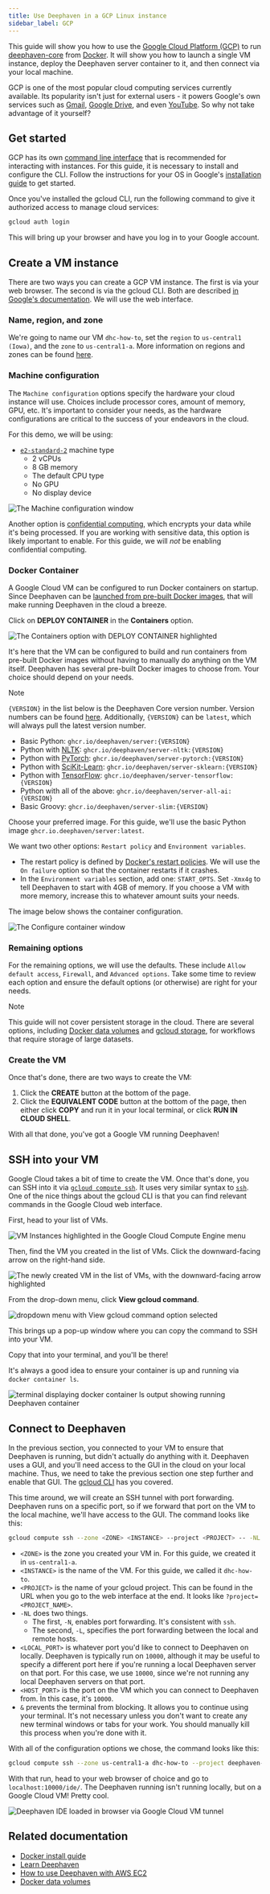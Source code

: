 ```yaml
---
title: Use Deephaven in a GCP Linux instance
sidebar_label: GCP
---
```


This guide will show you how to use the [Google Cloud Platform (GCP)](https://cloud.google.com/) to run [deephaven-core](https://github.com/deephaven/deephaven-core/) from [Docker](https://docker.com/). It will show you how to launch a single VM instance, deploy the Deephaven server container to it, and then connect via your local machine.

GCP is one of the most popular cloud computing services currently available. Its popularity isn't just for external users - it powers Google's own services such as [Gmail](https://mail.google.com/), [Google Drive](https://drive.google.com/), and even [YouTube](https://youtube.com/). So why not take advantage of it yourself?

## Get started

GCP has its own [command line interface](https://cloud.google.com/cli) that is recommended for interacting with instances. For this guide, it is necessary to install and configure the CLI. Follow the instructions for your OS in Google's [installation guide](https://cloud.google.com/sdk/docs/install) to get started.

Once you've installed the gcloud CLI, run the following command to give it authorized access to manage cloud services:

```bash
gcloud auth login
```

This will bring up your browser and have you log in to your Google account.

## Create a VM instance

There are two ways you can create a GCP VM instance. The first is via your web browser. The second is via the gcloud CLI. Both are described [in Google's documentation](https://cloud.google.com/compute/docs/instances/create-start-instance). We will use the web interface.

### Name, region, and zone

We're going to name our VM `dhc-how-to`, set the `region` to `us-central1 (Iowa)`, and the `zone` to `us-central1-a`. More information on regions and zones can be found [here](https://cloud.google.com/compute/docs/regions-zones).

### Machine configuration

The `Machine configuration` options specify the hardware your cloud instance will use. Choices include processor cores, amount of memory, GPU, etc. It's important to consider your needs, as the hardware configurations are critical to the success of your endeavors in the cloud.

For this demo, we will be using:

- [`e2-standard-2`](https://cloud.google.com/blog/products/compute/google-compute-engine-gets-new-e2-vm-machine-types) machine type
  - 2 vCPUs
  - 8 GB memory
  - The default CPU type
  - No GPU
  - No display device

![The **Machine configuration** window](../assets/how-to/machine-config.png)

Another option is [confidential computing](https://cloud.google.com/confidential-computing), which encrypts your data while it's being processed. If you are working with sensitive data, this option is likely important to enable. For this guide, we will _not_ be enabling confidential computing.

### Docker Container

A Google Cloud VM can be configured to run Docker containers on startup. Since Deephaven can be [launched from pre-built Docker images](../getting-started/quickstart.md), that will make running Deephaven in the cloud a breeze.

Click on **DEPLOY CONTAINER** in the **Containers** option.

![The **Containers** option with **DEPLOY CONTAINER** highlighted](../assets/how-to/deploy-container.png)

It's here that the VM can be configured to build and run containers from pre-built Docker images without having to manually do anything on the VM itself. Deephaven has several pre-built Docker images to choose from. Your choice should depend on your needs.

> [!NOTE]
> `{VERSION}` in the list below is the Deephaven Core version number. Version numbers can be found [here](https://github.com/deephaven/deephaven-core/releases). Additionally, `{VERSION}` can be `latest`, which will always pull the latest version number.

- Basic Python: `ghcr.io/deephaven/server:{VERSION}`
- Python with [NLTK](https://www.nltk.org): `ghcr.io/deephaven/server-nltk:{VERSION}`
- Python with [PyTorch](https://pytorch.org): `ghcr.io/deephaven/server-pytorch:{VERSION}`
- Python with [SciKit-Learn](https://scikit-learn.org): `ghcr.io/deephaven/server-sklearn:{VERSION}`
- Python with [TensorFlow](https://tensorflow.org): `ghcr.io/deephaven/server-tensorflow:{VERSION}`
- Python with all of the above: `ghcr.io/deephaven/server-all-ai:{VERSION}`
- Basic Groovy: `ghcr.io/deephaven/server-slim:{VERSION}`

Choose your preferred image. For this guide, we'll use the basic Python image `ghcr.io.deephaven/server:latest`.

We want two other options: `Restart policy` and `Environment variables`.

- The restart policy is defined by [Docker's restart policies](https://docs.docker.com/reference/cli/docker/container/run/#restart). We will use the `On failure` option so that the container restarts if it crashes.
- In the `Environment variables` section, add one: `START_OPTS`. Set `-Xmx4g` to tell Deephaven to start with 4GB of memory. If you choose a VM with more memory, increase this to whatever amount suits your needs.

The image below shows the container configuration.

![The **Configure container** window](../assets/how-to/gcloud-container-opts.jpg)

### Remaining options

For the remaining options, we will use the defaults. These include `Allow default access`, `Firewall`, and `Advanced options`. Take some time to review each option and ensure the default options (or otherwise) are right for your needs.

> [!NOTE]
> This guide will not cover persistent storage in the cloud. There are several options, including [Docker data volumes](../conceptual/docker-data-volumes.md) and [gcloud storage](https://cloud.google.com/sdk/gcloud/reference/storage), for workflows that require storage of large datasets.

### Create the VM

Once that's done, there are two ways to create the VM:

1. Click the **CREATE** button at the bottom of the page.
2. Click the **EQUIVALENT CODE** button at the bottom of the page, then either click **COPY** and run it in your local terminal, or click **RUN IN CLOUD SHELL**.

With all that done, you've got a Google VM running Deephaven!

## SSH into your VM

Google Cloud takes a bit of time to create the VM. Once that's done, you can SSH into it via [`gcloud compute ssh`](https://cloud.google.com/sdk/gcloud/reference/compute/ssh). It uses very similar syntax to [`ssh`](https://linuxcommand.org/lc3_man_pages/ssh1.html). One of the nice things about the gcloud CLI is that you can find relevant commands in the Google Cloud web interface.

First, head to your list of VMs.

![**VM Instances** highlighted in the Google Cloud Compute Engine menu](../assets/how-to/gcloud-vm-instances.jpg)

Then, find the VM you created in the list of VMs. Click the downward-facing arrow on the right-hand side.

![The newly created VM in the list of VMs, with the downward-facing arrow highlighted](../assets/how-to/gcloud-dhc-howto.jpg)

From the drop-down menu, click **View gcloud command**.

![dropdown menu with View gcloud command option selected](../assets/how-to/gcloud-ssh-dropdown.jpg)

This brings up a pop-up window where you can copy the command to SSH into your VM.

Copy that into your terminal, and you'll be there!

It's always a good idea to ensure your container is up and running via `docker container ls`.

![terminal displaying docker container ls output showing running Deephaven container](../assets/how-to/gcloud-docker-ls.jpg)

## Connect to Deephaven

In the previous section, you connected to your VM to ensure that Deephaven is running, but didn't actually do anything with it. Deephaven uses a GUI, and you'll need access to the GUI in the cloud on your local machine. Thus, we need to take the previous section one step further and enable that GUI. The [gcloud CLI](https://cloud.google.com/sdk/gcloud) has you covered.

This time around, we will create an SSH tunnel with port forwarding. Deephaven runs on a specific port, so if we forward that port on the VM to the local machine, we'll have access to the GUI. The command looks like this:

```bash
gcloud compute ssh --zone <ZONE> <INSTANCE> --project <PROJECT> -- -NL <LOCAL_PORT>:localhost:<HOST_PORT> &
```

- `<ZONE>` is the zone you created your VM in. For this guide, we created it in `us-central1-a`.
- `<INSTANCE>` is the name of the VM. For this guide, we called it `dhc-how-to`.
- `<PROJECT>` is the name of your gcloud project. This can be found in the URL when you go to the web interface at the end. It looks like `?project=<PROJECT_NAME>`.
- `-NL` does two things.
  - The first, `-N`, enables port forwarding. It's consistent with `ssh`.
  - The second, `-L`, specifies the port forwarding between the local and remote hosts.
- `<LOCAL_PORT>` is whatever port you'd like to connect to Deephaven on locally. Deephaven is typically run on `10000`, although it may be useful to specify a different port here if you're running a local Deephaven server on that port. For this case, we use `10000`, since we're not running any local Deephaven servers on that port.
- `<HOST_PORT>` is the port on the VM which you can connect to Deephaven from. In this case, it's `10000`.
- `&` prevents the terminal from blocking. It allows you to continue using your terminal. It's not necessary unless you don't want to create any new terminal windows or tabs for your work. You should manually kill this process when you're done with it.

With all of the configuration options we chose, the command looks like this:

```bash
gcloud compute ssh --zone us-central1-a dhc-how-to --project deephaven-oss -- -NL 10000:localhost:10000 &
```

With that run, head to your web browser of choice and go to `localhost:10000/ide/`. The Deephaven running isn't running locally, but on a Google Cloud VM! Pretty cool.

![Deephaven IDE loaded in browser via Google Cloud VM tunnel](../assets/how-to/dhc-on-gcloud.jpg)

## Related documentation

- [Docker install guide](../getting-started/docker-install.md)
- [Learn Deephaven](../getting-started/quickstart.md)
- [How to use Deephaven with AWS EC2](../how-to-guides/aws-ec2.md)
- [Docker data volumes](../conceptual/docker-data-volumes.md)
